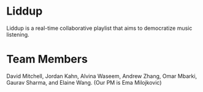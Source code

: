 # Liddup
Liddup is a real-time collaborative playlist that aims to democratize music listening.

# Team Members
David Mitchell, Jordan Kahn, Alvina Waseem, Andrew Zhang, Omar Mbarki, Gaurav Sharma, and Elaine Wang.
(Our PM is Ema Milojkovic)
